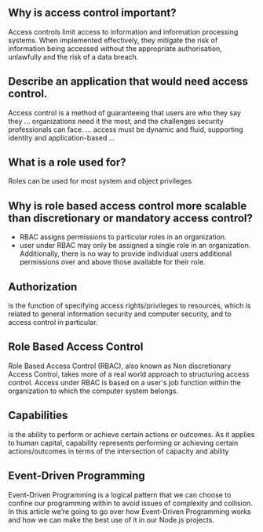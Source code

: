 ## Why is access control important?

Access controls limit access to information and information processing systems. When implemented effectively, they mitigate the risk of information being accessed without the appropriate authorisation, unlawfully and the risk of a data breach.


## Describe an application that would need access control.
Access control is a method of guaranteeing that users are who they say they ... organizations need it the most, and the challenges security professionals can face. ... access must be dynamic and fluid, supporting identity and application-based ...


## What is a role used for?
Roles can be used for most system and object privileges

## Why is role based access control more scalable than discretionary or mandatory access control?

 - RBAC assigns permissions to particular roles in an organization.
-  user under RBAC may only be assigned a single role in an organization. Additionally, there is no way to provide individual users additional permissions over and above those available for their role.



## Authorization
 is the function of specifying access rights/privileges to resources, which is related to general information security and computer security, and to access control in particular.

## Role Based Access Control
Role Based Access Control (RBAC), also known as Non discretionary Access Control, takes more of a real world approach to structuring access control. Access under RBAC is based on a user's job function within the organization to which the computer system belongs.
## Capabilities
is the ability to perform or achieve certain actions or outcomes. As it applies to human capital, capability represents performing or achieving certain actions/outcomes in terms of the intersection of capacity and ability




## Event-Driven Programming

Event-Driven Programming is a logical pattern that we can choose to confine our programming within to avoid issues of complexity and collision. In this article we’re going to go over how Event-Driven Programming works and how we can make the best use of it in our Node.js projects.


